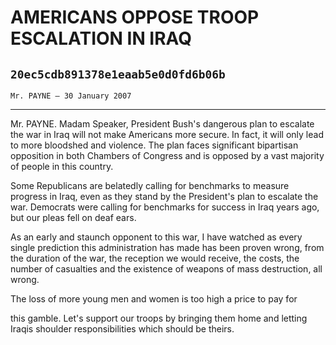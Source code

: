# AMERICANS OPPOSE TROOP ESCALATION IN IRAQ
## `20ec5cdb891378e1eaab5e0d0fd6b06b`
`Mr. PAYNE — 30 January 2007`

---


Mr. PAYNE. Madam Speaker, President Bush's dangerous plan to escalate 
the war in Iraq will not make Americans more secure. In fact, it will 
only lead to more bloodshed and violence. The plan faces significant 
bipartisan opposition in both Chambers of Congress and is opposed by a 
vast majority of people in this country.

Some Republicans are belatedly calling for benchmarks to measure 
progress in Iraq, even as they stand by the President's plan to 
escalate the war. Democrats were calling for benchmarks for success in 
Iraq years ago, but our pleas fell on deaf ears.

As an early and staunch opponent to this war, I have watched as every 
single prediction this administration has made has been proven wrong, 
from the duration of the war, the reception we would receive, the 
costs, the number of casualties and the existence of weapons of mass 
destruction, all wrong.

The loss of more young men and women is too high a price to pay for


this gamble. Let's support our troops by bringing them home and letting 
Iraqis shoulder responsibilities which should be theirs.
